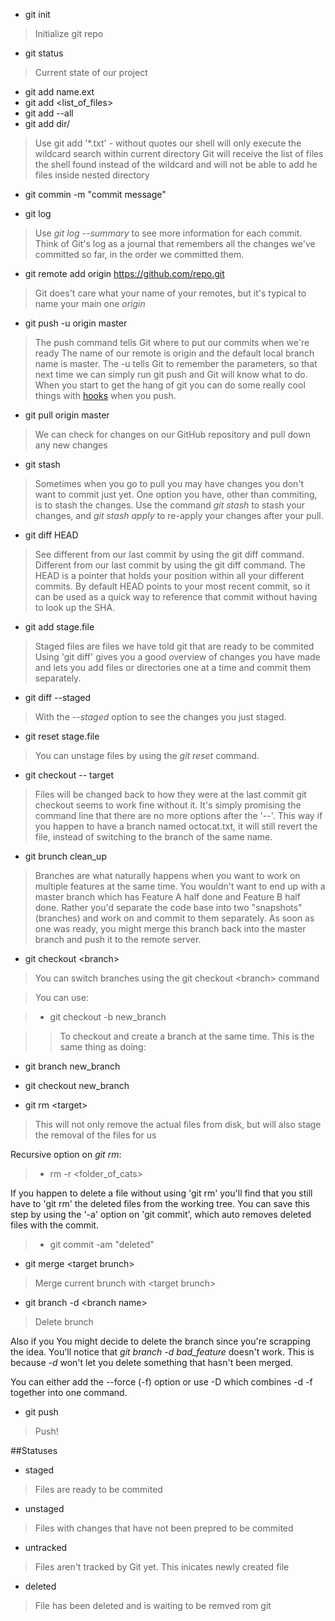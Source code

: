 - git init

> Initialize git repo

- git status

> Current state of our project

- git add name.ext
- git add &lt;list_of_files&gt;
- git add --all
- git add dir/

> Use git add '*.txt' - without quotes our shell will only execute the wildcard search within current directory
Git will receive the list of files the shell found instead of the wildcard and will not be able to add he files inside nested directory


- git commin -m "commit message"

- git log

> Use *git log --summary* to see more information for each commit. 
Think of Git's log as a journal that remembers all the changes we've committed so far, in the order we committed them.

- git remote add origin https://github.com/repo.git

> Git does't care what your name of your remotes, but it's typical to name your main one *origin*

- git push -u origin master

> The push command tells Git where to put our commits when we're ready
The name of our remote is origin and the default local branch name is master. 
The -u tells Git to remember the parameters, so that next time we can simply run git push and Git will know what to do.
When you start to get the hang of git you can do some really cool things with [hooks][1] when you push.

- git pull origin master

> We can check for changes on our GitHub repository and pull down any new changes

- git stash

> Sometimes when you go to pull you may have changes you don't want to commit just yet. One option you have, other than commiting, is to stash the changes.
Use the command *git stash* to stash your changes, and *git stash apply* to re-apply your changes after your pull.

- git diff HEAD

> See different from our last commit by using the git diff command. Different from our last commit by using the git diff command.
The HEAD is a pointer that holds your position within all your different commits. By default HEAD points to your most recent commit, 
so it can be used as a quick way to reference that commit without having to look up the SHA.

- git add stage.file

> Staged files are files we have told git that are ready to be commited
Using 'git diff' gives you a good overview of changes you have made and lets you add files or directories one at a time and commit them separately.

- git diff --staged

> With the *--staged* option to see the changes you just staged.

- git reset stage.file

> You can unstage files by using the *git reset* command.

- git checkout -- target

> Files will be changed back to how they were at the last commit 
git checkout seems to work fine without it. It's simply promising the command line that there are no more options after the '--'. 
This way if you happen to have a branch named octocat.txt, it will still revert the file, instead of switching to the branch of the same name.

- git brunch clean_up

> Branches are what naturally happens when you want to work on multiple features at the same time. 
You wouldn't want to end up with a master branch which has Feature A half done and Feature B half done.
Rather you'd separate the code base into two "snapshots" (branches) and work on and commit to them separately. 
As soon as one was ready, you might merge this branch back into the master branch and push it to the remote server.

- git checkout &lt;branch&gt;

> You can switch branches using the git checkout &lt;branch&gt; command

> You can use:

>- git checkout -b new_branch

>> To checkout and create a branch at the same time. This is the same thing as doing:
- git branch new_branch
- git checkout new_branch

- git rm &lt;target&gt;
> This will not only remove the actual files from disk, but will also stage the removal of the files for us

 Recursive option on *git rm*:
>- rm -r &lt;folder_of_cats&gt;
 
If you happen to delete a file without using 'git rm' you'll find that you still have to 'git rm' the deleted files from the working tree. You can save this step by using the '-a' option on 'git commit', which auto removes deleted files with the commit.
>- git commit -am "deleted"

- git merge &lt;target brunch&gt;
> Merge current brunch with &lt;target brunch&gt;

- git branch -d &lt;branch name&gt;
> Delete brunch

Also if you You might decide to delete the branch since you're scrapping the idea. You'll notice that *git branch -d bad_feature* doesn't work. This is because *-d* won't let you delete something that hasn't been merged.

You can either add the --force (-f) option or use -D which combines -d -f together into one command.

- git push

> Push!

[1]: https://git-scm.com/book/en/v2/Customizing-Git-Git-Hooks
[2]: https://help.github.com/articles/using-pull-requests/
[3]: https://git-scm.com/docs/git-merge#_how_conflicts_are_presented
[4]: https://help.github.com/

##Statuses
- staged
 
> Files are ready to be commited
- unstaged
 
> Files with changes that have not been prepred to be commited
- untracked
  
> Files aren't tracked by Git yet. This inicates  newly created file
- deleted
 
> File has been deleted and is waiting to be remved rom git


